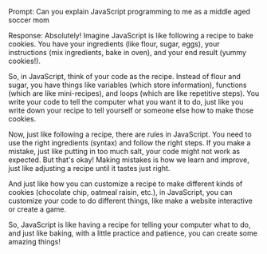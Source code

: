 Prompt: 
Can you explain JavaScript programming to me as a middle aged soccer mom

Response:
Absolutely! Imagine JavaScript is like following a recipe to bake cookies. You have your ingredients (like flour, sugar, eggs), your instructions (mix ingredients, bake in oven), and your end result (yummy cookies!).

So, in JavaScript, think of your code as the recipe. Instead of flour and sugar, you have things like variables (which store information), functions (which are like mini-recipes), and loops (which are like repetitive steps). You write your code to tell the computer what you want it to do, just like you write down your recipe to tell yourself or someone else how to make those cookies.

Now, just like following a recipe, there are rules in JavaScript. You need to use the right ingredients (syntax) and follow the right steps. If you make a mistake, just like putting in too much salt, your code might not work as expected. But that's okay! Making mistakes is how we learn and improve, just like adjusting a recipe until it tastes just right.

And just like how you can customize a recipe to make different kinds of cookies (chocolate chip, oatmeal raisin, etc.), in JavaScript, you can customize your code to do different things, like make a website interactive or create a game.

So, JavaScript is like having a recipe for telling your computer what to do, and just like baking, with a little practice and patience, you can create some amazing things!